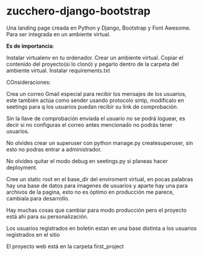 # zucchero-django-bootstrap
Una landing page creada en Python y Django, Bootstrap y Font Awesome. Para ser integrada en un ambiente virtual. 

**Es de importancia**: 

Instalar virtualenv en tu ordenador.
Crear un ambiente virtual.
Copiar el contenido del proyecto(si lo clonó) y pegarlo dentro de la carpeta del ambiente virtual.
Instalar requirements.txt


COnsideraciones:

Crea un correo Gmail especial para recibir los mensajes de los usuarios, este también actúa como sender usando protocolo smtp, modificalo en seetings para q los usuarios puedan recibir su link de comprobación.

Sin la llave de comprobación enviada el usuario no se podrá loguear, es decir si no configuras el correo antes mencionado no podrás tener usuarios.

No olvides crear un superuser con python manage.py createsuperuser,
sin esto no podras entrar a administrador.

No olvides quitar el modo debug en seetings.py si planeas hacer deployment.

Cree un static root en el base_dir del enviroment virtual, en pocas palabras hay una base de datos para imagenes de usuarios y aparte hay una para archivos de la pagina, esto no es óptimo en producción me parece, cambiala para desarrollo.

Hay muchas cosas que cambiar para modo producción pero el proyecto está ahi para su personalización.

Los usuarios registrados en boletin estan en una base distinta a los usuarios registrados en el sitio

El proyecto web está en la carpeta first_project
